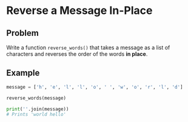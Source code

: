 # Reverse a Message In-Place

## Problem

Write a function `reverse_words()` that takes a message as a list of characters
and reverses the order of the words **in place**.

## Example

```python
message = ['h', 'e', 'l', 'l', 'o', ' ', 'w', 'o', 'r', 'l', 'd']

reverse_words(message)

print(''.join(message))
# Prints 'world hello'
```
